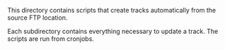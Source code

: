 This directory contains scripts that create tracks automatically from the source FTP location. 

Each subdirectory contains everything necessary to update a track. The scripts are run from cronjobs.
